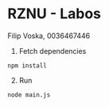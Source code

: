 # RZNU - Labos
Filip Voska, 0036467446

1. Fetch dependencies
```
npm install
```
2. Run
```
node main.js
```
